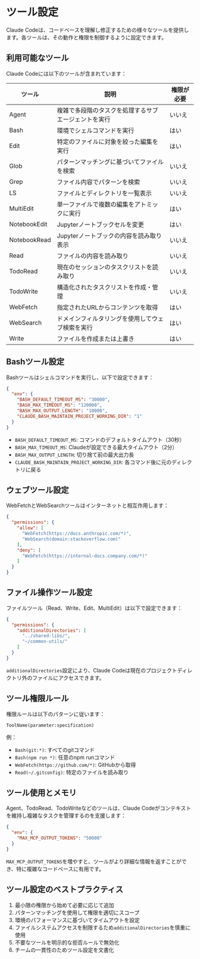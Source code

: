 # ツール設定

Claude Codeは、コードベースを理解し修正するための様々なツールを提供します。各ツールは、その動作と権限を制御するように設定できます。

## 利用可能なツール

Claude Codeには以下のツールが含まれています：

| ツール | 説明 | 権限が必要 |
|------|-------------|------------|
| Agent | 複雑で多段階のタスクを処理するサブエージェントを実行 | いいえ |
| Bash | 環境でシェルコマンドを実行 | はい |
| Edit | 特定のファイルに対象を絞った編集を実行 | はい |
| Glob | パターンマッチングに基づいてファイルを検索 | いいえ |
| Grep | ファイル内容でパターンを検索 | いいえ |
| LS | ファイルとディレクトリを一覧表示 | いいえ |
| MultiEdit | 単一ファイルで複数の編集をアトミックに実行 | はい |
| NotebookEdit | Jupyterノートブックセルを変更 | はい |
| NotebookRead | Jupyterノートブックの内容を読み取り表示 | いいえ |
| Read | ファイルの内容を読み取り | いいえ |
| TodoRead | 現在のセッションのタスクリストを読み取り | いいえ |
| TodoWrite | 構造化されたタスクリストを作成・管理 | いいえ |
| WebFetch | 指定されたURLからコンテンツを取得 | はい |
| WebSearch | ドメインフィルタリングを使用してウェブ検索を実行 | はい |
| Write | ファイルを作成または上書き | はい |

## Bashツール設定

Bashツールはシェルコマンドを実行し、以下で設定できます：

```json
{
  "env": {
    "BASH_DEFAULT_TIMEOUT_MS": "30000",
    "BASH_MAX_TIMEOUT_MS": "120000",
    "BASH_MAX_OUTPUT_LENGTH": "10000",
    "CLAUDE_BASH_MAINTAIN_PROJECT_WORKING_DIR": "1"
  }
}
```

- `BASH_DEFAULT_TIMEOUT_MS`: コマンドのデフォルトタイムアウト（30秒）
- `BASH_MAX_TIMEOUT_MS`: Claudeが設定できる最大タイムアウト（2分）
- `BASH_MAX_OUTPUT_LENGTH`: 切り捨て前の最大出力長
- `CLAUDE_BASH_MAINTAIN_PROJECT_WORKING_DIR`: 各コマンド後に元のディレクトリに戻る

## ウェブツール設定

WebFetchとWebSearchツールはインターネットと相互作用します：

```json
{
  "permissions": {
    "allow": [
      "WebFetch(https://docs.anthropic.com/*)",
      "WebSearch(domain:stackoverflow.com)"
    ],
    "deny": [
      "WebFetch(https://internal-docs.company.com/*)"
    ]
  }
}
```

## ファイル操作ツール設定

ファイルツール（Read、Write、Edit、MultiEdit）は以下で設定できます：

```json
{
  "permissions": {
    "additionalDirectories": [
      "../shared-libs/",
      "~/common-utils/"
    ]
  }
}
```

`additionalDirectories`設定により、Claude Codeは現在のプロジェクトディレクトリ外のファイルにアクセスできます。

## ツール権限ルール

権限ルールは以下のパターンに従います：

```
ToolName(parameter:specification)
```

例：
- `Bash(git:*)`: すべてのgitコマンド
- `Bash(npm run *)`: 任意のnpm runコマンド
- `WebFetch(https://github.com/*)`: GitHubから取得
- `Read(~/.gitconfig)`: 特定のファイルを読み取り

## ツール使用とメモリ

Agent、TodoRead、TodoWriteなどのツールは、Claude Codeがコンテキストを維持し複雑なタスクを管理するのを支援します：

```json
{
  "env": {
    "MAX_MCP_OUTPUT_TOKENS": "50000"
  }
}
```

`MAX_MCP_OUTPUT_TOKENS`を増やすと、ツールがより詳細な情報を返すことができ、特に複雑なコードベースに有用です。

## ツール設定のベストプラクティス

1. 最小限の権限から始めて必要に応じて追加
2. パターンマッチングを使用して権限を適切にスコープ
3. 環境のパフォーマンスに基づいてタイムアウトを設定
4. ファイルシステムアクセスを制限するため`additionalDirectories`を慎重に使用
5. 不要なツールを明示的な拒否ルールで無効化
6. チームの一貫性のためツール設定を文書化